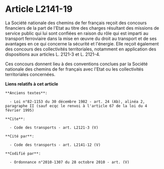 # Article L2141-19

La Société nationale des chemins de fer français reçoit des concours financiers de la part de l'Etat au titre des charges
résultant des missions de service public qui lui sont confiées en raison du rôle qui est imparti au transport ferroviaire
dans la mise en œuvre du droit au transport et de ses avantages en ce qui concerne la sécurité et l'énergie. Elle reçoit
également des concours des collectivités territoriales, notamment en application des dispositions aux articles L. 2121-3 et
L. 2121-4.

Ces concours donnent lieu à des conventions conclues par la Société nationale des chemins de fer français avec l'Etat ou les
collectivités territoriales concernées.

**Liens relatifs à cet article**

	**Anciens textes**:

	  - Loi n°82-1153 du 30 décembre 1982 - art. 24 (Ab), alinéa 2, paragraphe II (sauf ecqc le renvoi à l'article 67 de la loi du 4 février 1995)

	**Cite**:

	  - Code des transports - art. L2121-3 (V)

	**Cité par**:

	  - Code des transports - art. L2141-12 (V)

	**Codifié par**:

	  - Ordonnance n°2010-1307 du 28 octobre 2010 - art. (V)
